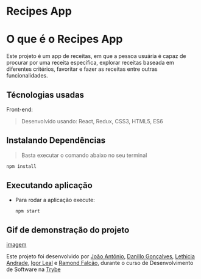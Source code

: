 # Recipes App

# O que é o Recipes App

Este projeto é um app de receitas, em que a pessoa usuária é capaz de procurar por uma receita específica, explorar receitas baseada em diferentes critérios, favoritar e fazer as receitas entre outras funcionalidades.

## Técnologias usadas

Front-end:
> Desenvolvido usando: React, Redux, CSS3, HTML5, ES6


## Instalando Dependências

> Basta executar o comando abaixo no seu terminal
```bash
npm install
``` 

## Executando aplicação
* Para rodar a aplicação execute:

  ```
  npm start
  ```

## Gif de demonstração do projeto
[imagem](apprecipes4.gif)

Este projeto foi desenvolvido por [João Antônio](https://www.linkedin.com/in/joaoantoniosilvaa/), [Danillo Gonçalves](https://github.com/danillogoncalves), [Lethicia Andrade](https://github.com/Lethiciahas), [Igor Leal](https://github.com/IgorHLeal) e [Ramond Falcão](https://github.com/ramondfalcao), durante o curso de Desenvolvimento de Software na [Trybe](https://www.betrybe.com/) 

